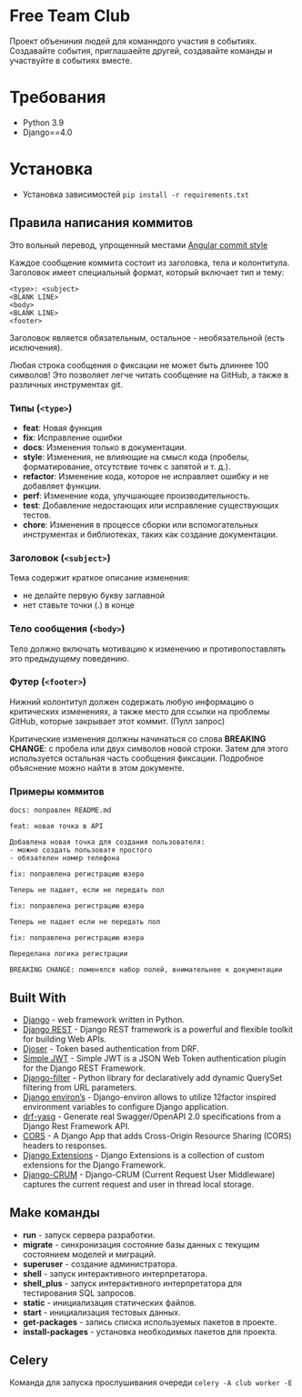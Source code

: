 # Free Team Club

Проект объениния людей для команндого участия в событиях. Создавайте события,
приглашаейте другей, создавайте команды и участвуйте в событиях вместе.

Требования
===

- Python 3.9
- Django==4.0

Установка
===

- Установка зависимостей `pip install -r requirements.txt`


## Правила написания коммитов
Это вольный перевод, упрощенный местами [Angular commit style](https://github.com/angular/angular.js/blob/master/DEVELOPERS.md#commits)

Каждое сообщение коммита состоит из заголовка, тела и колонтитула. Заголовок имеет специальный формат, который включает тип и тему:
```
<type>: <subject>
<BLANK LINE>
<body>
<BLANK LINE>
<footer>
```
Заголовок является обязательным, остальное - необязательной (есть исключения).

Любая строка сообщения о фиксации не может быть длиннее 100 символов! Это позволяет легче читать сообщение на GitHub, а также в различных инструментах git.

### Типы (`<type>`)
 - **feat**: Новая функция
 - **fix**: Исправление ошибки
 - **docs**: Изменения только в документации.
 - **style**: Изменения, не влияющие на смысл кода (пробелы, форматирование, отсутствие точек с запятой и т. д.).
 - **refactor**: Изменение кода, которое не исправляет ошибку и не добавляет функции.
 - **perf**: Изменение кода, улучшающее производительность.
 - **test**: Добавление недостающих или исправление существующих тестов.
 - **chore**: Изменения в процессе сборки или вспомогательных инструментах и библиотеках, таких как создание документации.

### Заголовок (`<subject>`)
Тема содержит краткое описание изменения:
- не делайте первую букву заглавной
- нет ставьте точки (.) в конце

### Тело сообщения (`<body>`)
Тело должно включать мотивацию к изменению и противопоставлять это предыдущему поведению.

### Футер (`<footer>`)
Нижний колонтитул должен содержать любую информацию о критических изменениях, а также место для ссылки на проблемы GitHub, которые закрывает этот коммит. (Пулл запрос)

Критические изменения должны начинаться со слова **BREAKING CHANGE**: с пробела или двух символов новой строки. Затем для этого используется остальная часть сообщения фиксации. Подробное объяснение можно найти в этом документе.

### Примеры коммитов
```
docs: поправлен README.md
```
```
feat: новая точка в API

Добавлена новая точка для создания пользователя:
- можно создать пользоватя простого
- обязателен номер телефона
```
```
fix: поправлена регистрацию юзера

Теперь не падает, если не передать пол
```
```
fix: поправлена регистрацию юзера

Теперь не падает если не передать пол
```
```
fix: поправлена регистрацию юзера

Переделана логика регистрации

BREAKING CHANGE: поменялся набор полей, внимательнее к документации
```

## Built With

* [Django](https://www.djangoproject.com/) -  web framework written in Python.
* [Django REST](https://www.django-rest-framework.org/) - Django REST framework is a powerful and flexible toolkit for building Web APIs.
* [Djoser](https://djoser.readthedocs.io/en/latest/getting_started.html) - Token based authentication from DRF.
* [Simple JWT](https://github.com/SimpleJWT/django-rest-framework-simplejwt) - Simple JWT is a JSON Web Token authentication plugin for the Django REST Framework.
* [Django-filter](https://pypi.org/project/django-filter/) - Python library for declaratively add dynamic QuerySet filtering from URL parameters.
* [Django environ’s](https://django-environ.readthedocs.io/en/latest/) - Django-environ allows to utilize 12factor inspired environment variables to configure Django application.
* [drf-yasg](https://drf-yasg.readthedocs.io/en/stable/readme.html) - Generate real Swagger/OpenAPI 2.0 specifications from a Django Rest Framework API.
* [CORS](https://pypi.org/project/django-cors-headers/) - A Django App that adds Cross-Origin Resource Sharing (CORS) headers to responses.
* [Django Extensions](https://django-extensions.readthedocs.io/en/latest/index.html) - Django Extensions is a collection of custom extensions for the Django Framework.
* [Django-CRUM](https://django-crum.readthedocs.io/en/latest/) - Django-CRUM (Current Request User Middleware) captures the current request and user in thread local storage.

## Make команды

* **run** - запуск сервера разработки.
* **migrate** - синхронизация состояние базы данных с текущим состоянием моделей и миграций.
* **superuser** - создание администратора.
* **shell** - запуск интерактивного интерпретатора.
* **shell_plus** - запуск интерактивного интерпретатора для тестирования SQL запросов.
* **static** - инициализация статических файлов.
* **start** - инициализация тестовых данных.
* **get-packages** - запись списка используемых пакетов в проекте.
* **install-packages** - установка необходимых пакетов для проекта.


## Celery

Команда для запуска прослушивания очереди `celery -A club worker -E`
